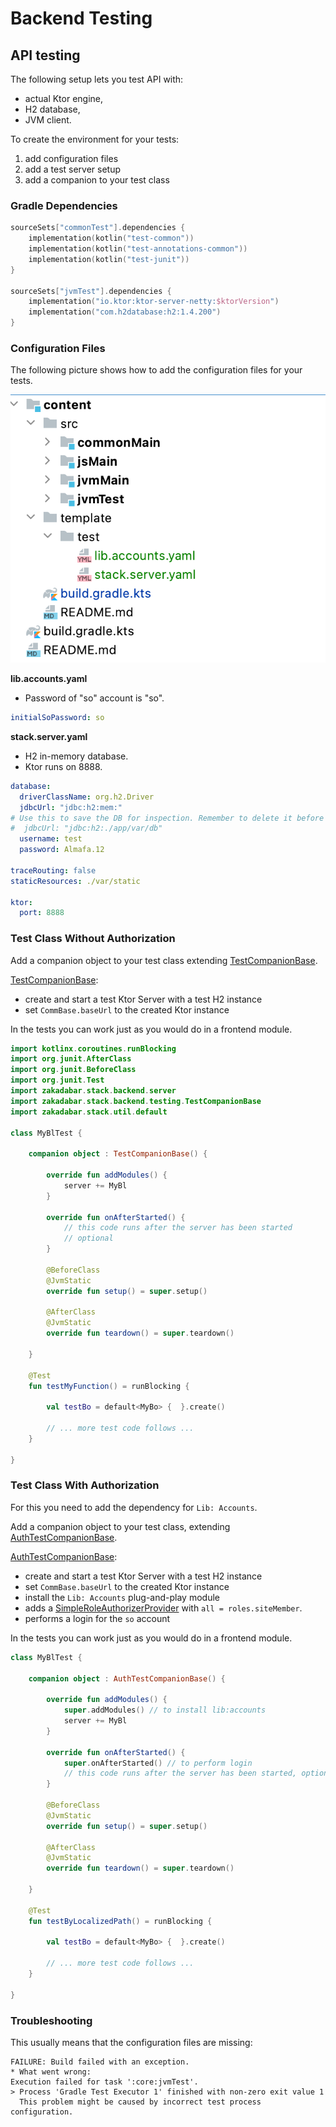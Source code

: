 # Backend Testing

## API testing

The following setup lets you test API with:

- actual Ktor engine,
- H2 database,
- JVM client.

To create the environment for your tests:

1. add configuration files
1. add a test server setup
1. add a companion to your test class

### Gradle Dependencies

```kotlin
sourceSets["commonTest"].dependencies {
    implementation(kotlin("test-common"))
    implementation(kotlin("test-annotations-common"))
    implementation(kotlin("test-junit"))
}

sourceSets["jvmTest"].dependencies {
    implementation("io.ktor:ktor-server-netty:$ktorVersion")
    implementation("com.h2database:h2:1.4.200")
}
```

### Configuration Files

The following picture shows how to add the configuration files for your tests.

![Test Config](test-config.png)

**lib.accounts.yaml** 

- Password of "so" account is "so".

```yaml
initialSoPassword: so
```

**stack.server.yaml**

- H2 in-memory database.
- Ktor runs on 8888.

```yaml
database:
  driverClassName: org.h2.Driver
  jdbcUrl: "jdbc:h2:mem:"
# Use this to save the DB for inspection. Remember to delete it before runs!
#  jdbcUrl: "jdbc:h2:./app/var/db"
  username: test
  password: Almafa.12

traceRouting: false
staticResources: ./var/static

ktor:
  port: 8888
```

### Test Class Without Authorization

Add a companion object to your test class extending [TestCompanionBase](/core/core-core/src/jvmMain/kotlin/zakadabar/stack/backend/testing/TestCompanionBase.kt).

[TestCompanionBase](/core/core-core/src/jvmMain/kotlin/zakadabar/stack/backend/testing/TestCompanionBase.kt):

- create and start a test Ktor Server with a test H2 instance
- set `CommBase.baseUrl` to the created Ktor instance

In the tests you can work just as you would do in a frontend module.

```kotlin
import kotlinx.coroutines.runBlocking
import org.junit.AfterClass
import org.junit.BeforeClass
import org.junit.Test
import zakadabar.stack.backend.server
import zakadabar.stack.backend.testing.TestCompanionBase
import zakadabar.stack.util.default

class MyBlTest {

    companion object : TestCompanionBase() {

        override fun addModules() {
            server += MyBl
        }

        override fun onAfterStarted() {
            // this code runs after the server has been started
            // optional
        }
        
        @BeforeClass
        @JvmStatic
        override fun setup() = super.setup()

        @AfterClass
        @JvmStatic
        override fun teardown() = super.teardown()

    }
    
    @Test
    fun testMyFunction() = runBlocking {

        val testBo = default<MyBo> {  }.create()
        
        // ... more test code follows ...
    }
    
}
```

### Test Class With Authorization

For this you need to add the dependency for `Lib: Accounts`.

Add a companion object to your test class, extending [AuthTestCompanionBase](/lib/accounts/src/jvmMain/kotlin/zakadabar/lib/accounts/backend/testing/AuthTestCompanionBase.kt).

[AuthTestCompanionBase](/lib/accounts/src/jvmMain/kotlin/zakadabar/lib/accounts/backend/testing/AuthTestCompanionBase.kt):

- create and start a test Ktor Server with a test H2 instance
- set `CommBase.baseUrl` to the created Ktor instance
- install the `Lib: Accounts` plug-and-play module
- adds a [SimpleRoleAuthorizerProvider](/core/core-core/src/commonMain/kotlin/zakadabar/stack/backend/authorize/SimpleRoleAuthorizerProvider.kt) with `all = roles.siteMember`.
- performs a login for the `so` account

In the tests you can work just as you would do in a frontend module.

```kotlin
class MyBlTest {

    companion object : AuthTestCompanionBase() {

        override fun addModules() {
            super.addModules() // to install lib:accounts
            server += MyBl
        }

        override fun onAfterStarted() {
            super.onAfterStarted() // to perform login
            // this code runs after the server has been started, optional
        }
        
        @BeforeClass
        @JvmStatic
        override fun setup() = super.setup()

        @AfterClass
        @JvmStatic
        override fun teardown() = super.teardown()

    }
    
    @Test
    fun testByLocalizedPath() = runBlocking {

        val testBo = default<MyBo> {  }.create()
        
        // ... more test code follows ...
    }
    
}
```

### Troubleshooting

This usually means that the configuration files are missing:

```text
FAILURE: Build failed with an exception.
* What went wrong:
Execution failed for task ':core:jvmTest'.
> Process 'Gradle Test Executor 1' finished with non-zero exit value 1
  This problem might be caused by incorrect test process configuration.
```

